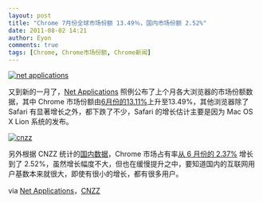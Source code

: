 ```yaml
---
layout: post
title: "Chrome 7月份全球市场份额 13.49％，国内市场份额 2.52%"
date: 2011-08-02 14:21
author: Eyon
comments: true
tags: [Chrome, Chrome市场份额, Chrome新闻]
---
```

<a href="http://img.chromi.org/2011/08/net-applications.png">![](http://img.chromi.org/2011/08/net-applications-550x185.png "net applications")</a>

又到新的一月了，[Net Applications](http://www.netmarketshare.com/browser-market-share.aspx?spider=1&qprid=0#) 照例公布了上个月各大浏览器的市场份额数据，其中 Chrome 市场份额由[6月份的13.11%](http://www.chromi.org/archives/12760)上升至13.49%，其他浏览器除了 Safari 有显著增长之外，都下跌了不少，Safari 的增长估计主要是因为 Mac OS X Lion 系统的发布。

<a href="http://img.chromi.org/2011/08/cnzz.png">![](http://img.chromi.org/2011/08/cnzz-550x221.png "cnzz")</a>

另外根据 CNZZ 统计的[国内数据](http://brow.data.cnzz.com/)，Chrome 市场占有率[从  6 月份的 2.37%](http://www.chromi.org/archives/12760) 增长到了 2.52%，虽然增长幅度不大，但也在缓慢提升之中，要知道国内的互联网用户基数本来就很大，即使有很小的增长，都有很多用户。

via [Net Applications](http://www.netmarketshare.com/browser-market-share.aspx?spider=1&qprid=0#)，[CNZZ](http://brow.data.cnzz.com/)
